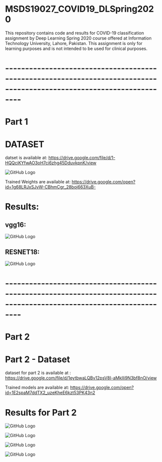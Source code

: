 # MSDS19027_COVID19_DLSpring2020
This repository contains code and results for COVID-19 classification assignment by Deep Learning Spring 2020 course offered at Information Technology University, Lahore, Pakistan. This assignment is only for learning purposes and is not intended to be used for clinical purposes.
# ----------------------------------------------------------------------------------------------------------------------
# Part 1
# DATASET 
datset is available at: https://drive.google.com/file/d/1-HQQciKYfwAO3oH7ci6zhg45DduvkpnK/view

![GitHub Logo](https://github.com/irfanumar1994/MSDS19027_COVID19_DLSpring2020/blob/master/Results/data.JPG)

Trained Weights are available at: https://drive.google.com/open?id=1g68LRJxSJvW-CBhmCgr_28boj663XuB-

# Results: 
## vgg16:  
![GitHub Logo](https://github.com/irfanumar1994/MSDS19027_COVID19_DLSpring2020/blob/master/Results/vggreults.JPG)

## RESNET18:
![GitHub Logo](https://github.com/irfanumar1994/MSDS19027_COVID19_DLSpring2020/blob/master/Results/resnet18.JPG)
# ----------------------------------------------------------------------------------------------------------------------
# Part 2

# Part 2 - Dataset
dataset for part 2 is available at : https://drive.google.com/file/d/1eytbwaLQBv12psV8I-aMkIli9N3bf8nO/view

Trained models are available at: https://drive.google.com/open?id=1E2spaM7ddTX2_uzeKheE6kzt53PK43n2

# Results for Part 2

![GitHub Logo](https://github.com/irfanumar1994/MSDS19027_COVID19_DLSpring2020/blob/master/Results/vgg%20bcelogitloss1.png)

![GitHub Logo](https://github.com/irfanumar1994/MSDS19027_COVID19_DLSpring2020/blob/master/Results/vgg%20focal%20loss1.png)

![GitHub Logo](https://github.com/irfanumar1994/MSDS19027_COVID19_DLSpring2020/blob/master/Results/resnt%20bce%20logit1.png)

![GitHub Logo](https://github.com/irfanumar1994/MSDS19027_COVID19_DLSpring2020/blob/master/Results/resnet%20focal%20logit1.png)



